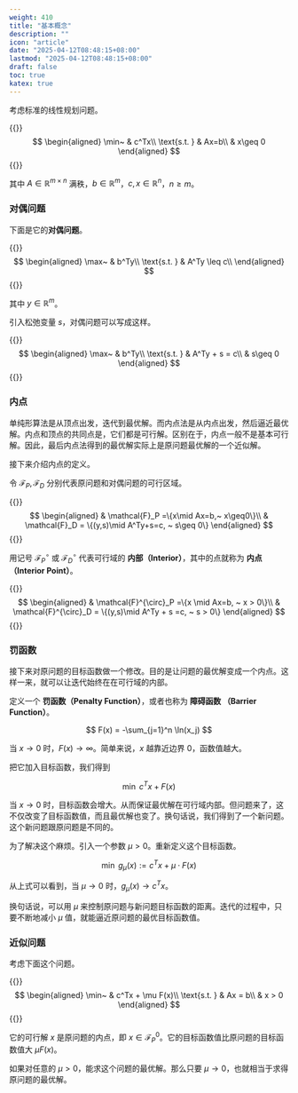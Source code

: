 ```yaml
---
weight: 410
title: "基本概念"
description: ""
icon: "article"
date: "2025-04-12T08:48:15+08:00"
lastmod: "2025-04-12T08:48:15+08:00"
draft: false
toc: true
katex: true
---
```


考虑标准的线性规划问题。

{{<katex>}}
$$
\begin{aligned}
\min~ & c^Tx\\
\text{s.t. } & Ax=b\\
& x\geq 0
\end{aligned}
$$
{{</katex>}}

其中 $A\in\mathbb{R}^{m\times n}$ 满秩，$b \in\mathbb{R}^m$，$c, x \in\mathbb{R}^n$，$n\geq m$。

### 对偶问题

下面是它的**对偶问题**。

{{<katex>}}
$$
\begin{aligned}
\max~ & b^Ty\\
\text{s.t. } & A^Ty \leq c\\
\end{aligned}
$$
{{</katex>}}

其中 $y\in\mathbb{R}^m$。

引入松弛变量 $s$，对偶问题可以写成这样。

{{<katex>}}
$$
\begin{aligned}
\max~ & b^Ty\\
\text{s.t. } & A^Ty + s = c\\
& s\geq 0
\end{aligned}
$$
{{</katex>}}

### 内点

单纯形算法是从顶点出发，迭代到最优解。而内点法是从内点出发，然后逼近最优解。内点和顶点的共同点是，它们都是可行解。区别在于，内点一般不是基本可行解。因此，最后内点法得到的最优解实际上是原问题最优解的一个近似解。

接下来介绍内点的定义。

令 $\mathcal{F}_P, \mathcal{F}_D$ 分别代表原问题和对偶问题的可行区域。

{{<katex>}}
$$
\begin{aligned}
& \mathcal{F}_P =\{x\mid Ax=b,~ x\geq0\}\\
& \mathcal{F}_D = \{(y,s)\mid A^Ty+s=c, ~ s\geq 0\}
\end{aligned}
$$
{{</katex>}}

用记号 $\mathcal{F}^{\circ}_P$ 或  $\mathcal{F}^{\circ}_D$  代表可行域的 **内部（Interior）**，其中的点就称为 **内点（Interior Point）**。

{{<katex>}}
$$
\begin{aligned}
& \mathcal{F}^{\circ}_P =\{x \mid Ax=b, ~ x > 0\}\\
& \mathcal{F}^{\circ}_D = \{(y,s)\mid A^Ty + s =c, ~ s > 0\}
\end{aligned}
$$
{{</katex>}}

### 罚函数

接下来对原问题的目标函数做一个修改。目的是让问题的最优解变成一个内点。这样一来，就可以让迭代始终在在可行域的内部。

定义一个 **罚函数（Penalty Function）**，或者也称为 **障碍函数 （Barrier Function）**。

$$
F(x) = -\sum_{j=1}^n \ln(x_j)
$$

当 $x\rightarrow 0$ 时，$F(x) \rightarrow \infty$。简单来说，$x$ 越靠近边界 $0$，函数值越大。

把它加入目标函数，我们得到

$$
\min~ c^Tx + F(x)
$$

当 $x\rightarrow 0$ 时，目标函数会增大。从而保证最优解在可行域内部。但问题来了，这不仅改变了目标函数值，而且最优解也变了。换句话说，我们得到了一个新问题。这个新问题跟原问题是不同的。

为了解决这个麻烦。引入一个参数 $\mu > 0$。重新定义这个目标函数。

$$
\min~ g_{\mu} (x) := c^Tx + \mu\cdot F(x)
$$

从上式可以看到，当 $\mu\rightarrow 0$ 时，$g_{\mu}(x)\rightarrow c^Tx$。 

换句话说，可以用 $\mu$ 来控制原问题与新问题目标函数的距离。迭代的过程中，只要不断地减小 $\mu$ 值，就能逼近原问题的最优目标函数值。

### 近似问题

考虑下面这个问题。

{{<katex>}}
$$
\begin{aligned}
\min~ & c^Tx + \mu F(x)\\
\text{s.t. } & Ax = b\\
& x > 0
\end{aligned}
$$
{{</katex>}}

它的可行解 $x$ 是原问题的内点，即 $x\in \mathcal{F}^0_P$。它的目标函数值比原问题的目标函数值大 $\mu F(x)$。

如果对任意的 $\mu >0$，能求这个问题的最优解。那么只要 $\mu \rightarrow 0$，也就相当于求得原问题的最优解。



